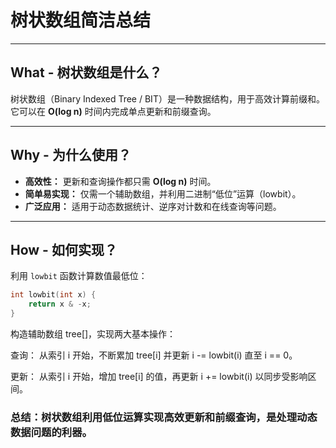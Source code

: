 # 树状数组简洁总结

---

## What - 树状数组是什么？

树状数组（Binary Indexed Tree / BIT）是一种数据结构，用于高效计算前缀和。  
它可以在 **O(log n)** 时间内完成单点更新和前缀查询。

---

## Why - 为什么使用？

- **高效性：** 更新和查询操作都只需 **O(log n)** 时间。
- **简单易实现：** 仅需一个辅助数组，并利用二进制“低位”运算（lowbit）。
- **广泛应用：** 适用于动态数据统计、逆序对计数和在线查询等问题。

---

## How - 如何实现？

利用 `lowbit` 函数计算数值最低位：
```cpp
int lowbit(int x) {
    return x & -x;
}
```
构造辅助数组 tree[]，实现两大基本操作：

查询： 从索引 i 开始，不断累加 tree[i] 并更新 i -= lowbit(i) 直至 i == 0。

更新： 从索引 i 开始，增加 tree[i] 的值，再更新 i += lowbit(i) 以同步受影响区间。

### 总结：树状数组利用低位运算实现高效更新和前缀查询，是处理动态数据问题的利器。